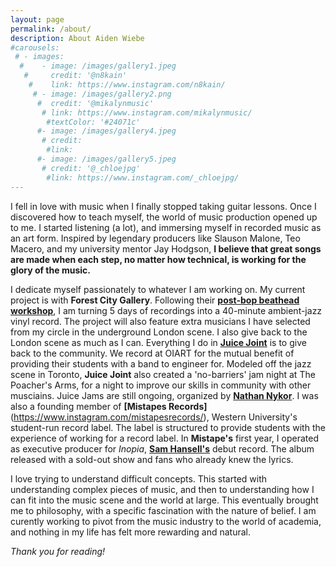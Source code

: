 ```yaml
---
layout: page
permalink: /about/
description: About Aiden Wiebe
#carousels:
 # - images:
  #    - image: /images/gallery1.jpeg
   #     credit: '@n8kain'
    #    link: https://www.instagram.com/n8kain/
     # - image: /images/gallery2.png
      #  credit: '@mikalynmusic'
       # link: https://www.instagram.com/mikalynmusic/
        #textColor: '#24071c'
      #- image: /images/gallery4.jpeg
       # credit: 
        #link: 
      #- image: /images/gallery5.jpeg
       # credit: '@_chloejpg'
        #link: https://www.instagram.com/_chloejpg/
---
```

I fell in love with music when I finally stopped taking guitar lessons.  Once I discovered how to teach myself, the world of music production opened up to me.  I started listening (a lot), and immersing myself in recorded music as an art form.  Inspired by legendary producers like Slauson Malone, Teo Macero, and my university mentor Jay Hodgson, **I believe that great songs are made when each step, no matter how technical, is working for the glory of the music.**

I dedicate myself passionately to whatever I am working on.  My current project is with **Forest City Gallery**. Following their **[post-bop beathead workshop](https://www.forestcitygallery.com/post/fcg-s-postbop-beathead-jazz-workshop-sponsored-by-lbmx)**, I am turning 5 days of recordings into a 40-minute ambient-jazz vinyl record.  The project will also feature extra musicians I have selected from my circle in the underground London scene.  I also give back to the London scene as much as I can.  Everything I do in **[Juice Joint](https://www.instagram.com/juicejointband/)** is to give back to the community.  We record at OIART for the mutual benefit of providing their students with a band to engineer for.  Modeled off the jazz scene in Toronto, **Juice Joint** also created a 'no-barriers' jam night at The Poacher's Arms, for a night to improve our skills in community with other musciains.  Juice Jams are still ongoing, organized by **[Nathan Nykor](https://www.instagram.com/nathanjuicebox/)**.  I was also a founding member of **[Mistapes Records]**(https://www.instagram.com/mistapesrecords/), Western University's student-run record label.  The label is structured to provide students with the experience of working for a record label.  In **Mistape's** first year, I operated as executive producer for *Inopia*, **[Sam Hansell's](https://www.instagram.com/ham_sansell/)** debut record.  The album released with a sold-out show and fans who already knew the lyrics.  

I love trying to understand difficult concepts.  This started with understanding complex pieces of music, and then to understanding how I can fit into the music scene and the world at large.  This eventually brought me to philosophy, with a specific fascination with the nature of belief.  I am curently working to pivot from the music industry to the world of academia, and nothing in my life has felt more rewarding and natural.  

*Thank you for reading!*
